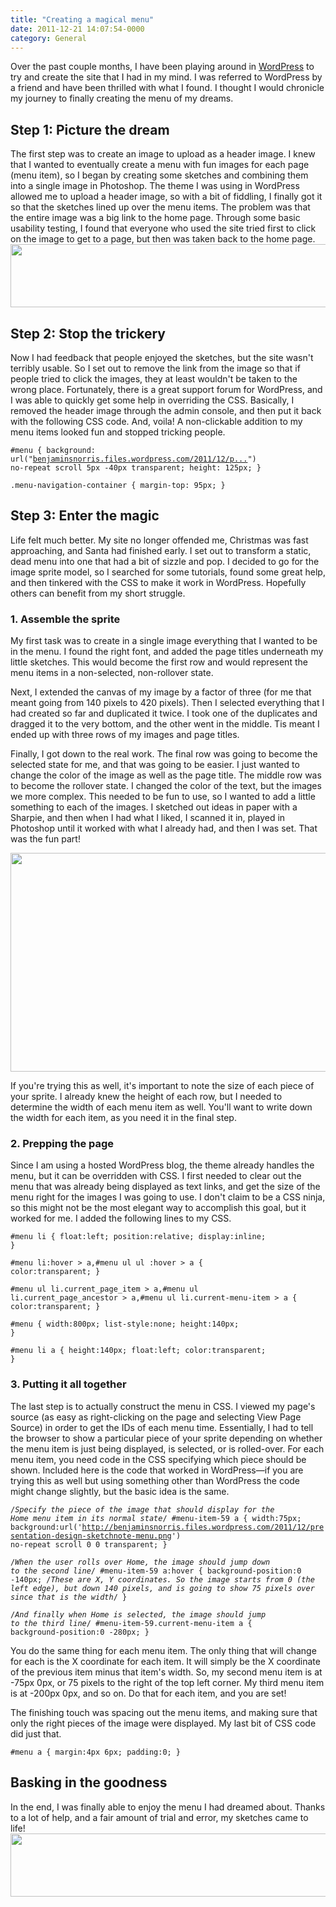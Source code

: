 ```yaml
---
title: "Creating a magical menu"
date: 2011-12-21 14:07:54-0000
category: General
---
```


Over the past couple months, I have been playing around in <a href="http://www.wordpress.com">WordPress</a> to try and create the site that I had in my mind. I was referred to WordPress by a friend and have been thrilled with what I found. I thought I would chronicle my journey to finally creating the menu of my dreams.
<h2>Step 1: Picture the dream</h2>
The first step was to create an image to upload as a header image. I knew that I wanted to eventually create a menu with fun images for each page (menu item), so I began by creating some sketches and combining them into a single image in Photoshop. The theme I was using in WordPress allowed me to upload a header image, so with a bit of fiddling, I finally got it so that the sketches lined up over the menu items. The problem was that the entire image was a big link to the home page. Through some basic usability testing, I found that everyone who used the site tried first to click on the image to get to a page, but then was taken back to the home page.

<img class="alignnone size-full wp-image-410" title="presentations design sketchnotes header" src="http://benjaminsnorris.files.wordpress.com/2011/12/presentations-design-sketchnotes-header1.png" alt="" width="580" height="101" />

<h2>Step 2: Stop the trickery</h2>
Now I had feedback that people enjoyed the sketches, but the site wasn't terribly usable. So I set out to remove the link from the image so that if people tried to click the images, they at least wouldn't be taken to the wrong place. Fortunately, there is a great support forum for WordPress, and I was able to quickly get some help in overriding the CSS. Basically, I removed the header image through the admin console, and then put it back with the following CSS code. And, voila! A non-clickable addition to my menu items looked fun and stopped tricking people.

<code>#menu {
background: url("[benjaminsnorris.files.wordpress.com/2011/12/p...](http://benjaminsnorris.files.wordpress.com/2011/12/presentations-design-sketchnotes-header.png)") no-repeat scroll 5px -40px transparent;
height: 125px;
}</code>

<code>.menu-navigation-container {
margin-top: 95px;
}</code>
<h2>Step 3: Enter the magic</h2>
Life felt much better. My site no longer offended me, Christmas was fast approaching, and Santa had finished early. I set out to transform a static, dead menu into one that had a bit of sizzle and pop. I decided to go for the image sprite model, so I searched for some tutorials, found some great help, and then tinkered with the CSS to make it work in WordPress. Hopefully others can benefit from my short struggle.
<h3>1. Assemble the sprite</h3>
My first task was to create in a single image everything that I wanted to be in the menu. I found the right font, and added the page titles underneath my little sketches. This would become the first row and would represent the menu items in a non-selected, non-rollover state.

Next, I extended the canvas of my image by a factor of three (for me that meant going from 140 pixels to 420 pixels). Then I selected everything that I had created so far and duplicated it twice. I took one of the duplicates and dragged it to the very bottom, and the other went in the middle. Tis meant I ended up with three rows of my images and page titles.

Finally, I got down to the real work. The final row was going to become the selected state for me, and that was going to be easier. I just wanted to change the color of the image as well as the page title. The middle row was to become the rollover state. I changed the color of the text, but the images we more complex. This needed to be fun to use, so I wanted to add a little something to each of the images. I sketched out ideas in paper with a Sharpie, and then when I had what I liked, I scanned it in, played in Photoshop until it worked with what I already had, and then I was set. That was the fun part!

<img class="alignnone size-full wp-image-425" title="presentation design sketchnote menu" src="http://benjaminsnorris.files.wordpress.com/2011/12/presentation-design-sketchnote-menu.png" alt="" width="580" height="350" />

If you're trying this as well, it's important to note the size of each piece of your sprite. I already knew the height of each row, but I needed to determine the width of each menu item as well. You'll want to write down the width for each item, as you need it in the final step.
<h3>2. Prepping the page</h3>
Since I am using a hosted WordPress blog, the theme already handles the menu, but it can be overridden with CSS. I first needed to clear out the menu that was already being displayed as text links, and get the size of the menu right for the images I was going to use. I don't claim to be a CSS ninja, so this might not be the most elegant way to accomplish this goal, but it worked for me. I added the following lines to my CSS.

<code>#menu li {
float:left;
position:relative;
display:inline;
}</code>

<code>#menu li:hover &gt; a,#menu ul ul :hover &gt; a {
color:transparent;
}</code>

<code>#menu ul li.current_page_item &gt; a,#menu ul li.current_page_ancestor &gt; a,#menu ul li.current-menu-item &gt; a {
color:transparent;
}</code>

<code>#menu {
width:800px;
list-style:none;
height:140px;
}</code>

<code>#menu li a {
height:140px;
float:left;
color:transparent;
}</code>

<h3>3. Putting it all together</h3>
The last step is to actually construct the menu in CSS. I viewed my page's source (as easy as right-clicking on the page and selecting View Page Source) in order to get the IDs of each menu time. Essentially, I had to tell the browser to show a particular piece of your sprite depending on whether the menu item is just being displayed, is selected, or is rolled-over. For each menu item, you need code in the CSS specifying which piece should be shown. Included here is the code that worked in WordPress—if you are trying this as well but using something other than WordPress the code might change slightly, but the basic idea is the same.

<code>/*Specify the piece of the image that should display for the Home menu item in its normal state*/
#menu-item-59 a {
width:75px;
background:url('http://benjaminsnorris.files.wordpress.com/2011/12/presentation-design-sketchnote-menu.png') no-repeat scroll 0 0 transparent;
}</code>

<code>/*When the user rolls over Home, the image should jump down to the second line*/
#menu-item-59 a:hover {
background-position:0 -140px;
/*These are X, Y coordinates. So the image starts from 0 (the left edge), but down 140 pixels, and is going to show 75 pixels over since that is the width*/
}</code>

<code>/*And finally when Home is selected, the image should jump to the third line*/
#menu-item-59.current-menu-item a {
background-position:0 -280px;
}</code>

You do the same thing for each menu item. The only thing that will change for each is the X coordinate for each item. It will simply be the X coordinate of the previous item minus that item's width. So, my second menu item is at -75px 0px, or 75 pixels to the right of the top left corner. My third menu item is at -200px 0px, and so on. Do that for each item, and you are set!

The finishing touch was spacing out the menu items, and making sure that only the right pieces of the image were displayed. My last bit of CSS code did just that.

<code>#menu a {
margin:4px 6px;
padding:0;
}</code>

<h2>Basking in the goodness</h2>
In the end, I was finally able to enjoy the menu I had dreamed about. Thanks to a lot of help, and a fair amount of trial and error, my sketches came to life!

<img class="alignnone size-full wp-image-423" title="rollover header" src="http://benjaminsnorris.files.wordpress.com/2011/12/rollover-header2.png" alt="" width="580" height="101" />